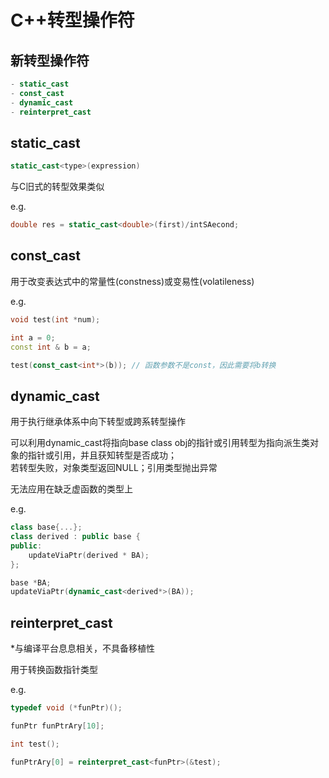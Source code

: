 # C++转型操作符

## 新转型操作符
```C++
- static_cast
- const_cast
- dynamic_cast
- reinterpret_cast
```

## static_cast
```C++
static_cast<type>(expression)
```
与C旧式的转型效果类似

e.g.
```c++
double res = static_cast<double>(first)/intSAecond;
```

## const_cast
用于改变表达式中的常量性(constness)或变易性(volatileness)

e.g.
```c++
void test(int *num);

int a = 0;
const int & b = a;

test(const_cast<int*>(b)); // 函数参数不是const，因此需要将b转换
```


## dynamic_cast
用于执行继承体系中向下转型或跨系转型操作

可以利用dynamic_cast将指向base class obj的指针或引用转型为指向派生类对象的指针或引用，并且获知转型是否成功；  
若转型失败，对象类型返回NULL；引用类型抛出异常

无法应用在缺乏虚函数的类型上

e.g.
```c++
class base{...};
class derived : public base {
public:
    updateViaPtr(derived * BA);
};  

base *BA;
updateViaPtr(dynamic_cast<derived*>(BA));
```

## reinterpret_cast
*与编译平台息息相关，不具备移植性

用于转换函数指针类型

e.g.
```c++
typedef void (*funPtr)();

funPtr funPtrAry[10];

int test();

funPtrAry[0] = reinterpret_cast<funPtr>(&test);
```



